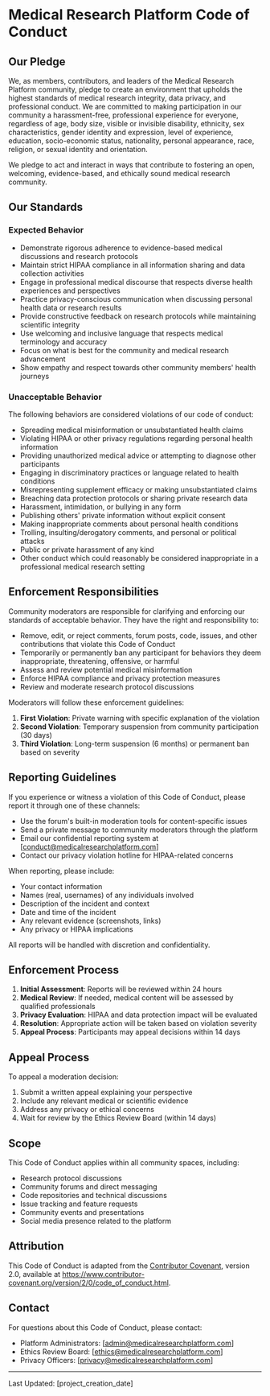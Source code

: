 # Medical Research Platform Code of Conduct

## Our Pledge

We, as members, contributors, and leaders of the Medical Research Platform community, pledge to create an environment that upholds the highest standards of medical research integrity, data privacy, and professional conduct. We are committed to making participation in our community a harassment-free, professional experience for everyone, regardless of age, body size, visible or invisible disability, ethnicity, sex characteristics, gender identity and expression, level of experience, education, socio-economic status, nationality, personal appearance, race, religion, or sexual identity and orientation.

We pledge to act and interact in ways that contribute to fostering an open, welcoming, evidence-based, and ethically sound medical research community.

## Our Standards

### Expected Behavior

* Demonstrate rigorous adherence to evidence-based medical discussions and research protocols
* Maintain strict HIPAA compliance in all information sharing and data collection activities
* Engage in professional medical discourse that respects diverse health experiences and perspectives
* Practice privacy-conscious communication when discussing personal health data or research results
* Provide constructive feedback on research protocols while maintaining scientific integrity
* Use welcoming and inclusive language that respects medical terminology and accuracy
* Focus on what is best for the community and medical research advancement
* Show empathy and respect towards other community members' health journeys

### Unacceptable Behavior

The following behaviors are considered violations of our code of conduct:

* Spreading medical misinformation or unsubstantiated health claims
* Violating HIPAA or other privacy regulations regarding personal health information
* Providing unauthorized medical advice or attempting to diagnose other participants
* Engaging in discriminatory practices or language related to health conditions
* Misrepresenting supplement efficacy or making unsubstantiated claims
* Breaching data protection protocols or sharing private research data
* Harassment, intimidation, or bullying in any form
* Publishing others' private information without explicit consent
* Making inappropriate comments about personal health conditions
* Trolling, insulting/derogatory comments, and personal or political attacks
* Public or private harassment of any kind
* Other conduct which could reasonably be considered inappropriate in a professional medical research setting

## Enforcement Responsibilities

Community moderators are responsible for clarifying and enforcing our standards of acceptable behavior. They have the right and responsibility to:

* Remove, edit, or reject comments, forum posts, code, issues, and other contributions that violate this Code of Conduct
* Temporarily or permanently ban any participant for behaviors they deem inappropriate, threatening, offensive, or harmful
* Assess and review potential medical misinformation
* Enforce HIPAA compliance and privacy protection measures
* Review and moderate research protocol discussions

Moderators will follow these enforcement guidelines:

1. **First Violation**: Private warning with specific explanation of the violation
2. **Second Violation**: Temporary suspension from community participation (30 days)
3. **Third Violation**: Long-term suspension (6 months) or permanent ban based on severity

## Reporting Guidelines

If you experience or witness a violation of this Code of Conduct, please report it through one of these channels:

* Use the forum's built-in moderation tools for content-specific issues
* Send a private message to community moderators through the platform
* Email our confidential reporting system at [conduct@medicalresearchplatform.com]
* Contact our privacy violation hotline for HIPAA-related concerns

When reporting, please include:

* Your contact information
* Names (real, usernames) of any individuals involved
* Description of the incident and context
* Date and time of the incident
* Any relevant evidence (screenshots, links)
* Any privacy or HIPAA implications

All reports will be handled with discretion and confidentiality.

## Enforcement Process

1. **Initial Assessment**: Reports will be reviewed within 24 hours
2. **Medical Review**: If needed, medical content will be assessed by qualified professionals
3. **Privacy Evaluation**: HIPAA and data protection impact will be evaluated
4. **Resolution**: Appropriate action will be taken based on violation severity
5. **Appeal Process**: Participants may appeal decisions within 14 days

## Appeal Process

To appeal a moderation decision:

1. Submit a written appeal explaining your perspective
2. Include any relevant medical or scientific evidence
3. Address any privacy or ethical concerns
4. Wait for review by the Ethics Review Board (within 14 days)

## Scope

This Code of Conduct applies within all community spaces, including:

* Research protocol discussions
* Community forums and direct messaging
* Code repositories and technical discussions
* Issue tracking and feature requests
* Community events and presentations
* Social media presence related to the platform

## Attribution

This Code of Conduct is adapted from the [Contributor Covenant][homepage], version 2.0,
available at https://www.contributor-covenant.org/version/2/0/code_of_conduct.html.

[homepage]: https://www.contributor-covenant.org

## Contact

For questions about this Code of Conduct, please contact:
* Platform Administrators: [admin@medicalresearchplatform.com]
* Ethics Review Board: [ethics@medicalresearchplatform.com]
* Privacy Officers: [privacy@medicalresearchplatform.com]

---

Last Updated: [project_creation_date]